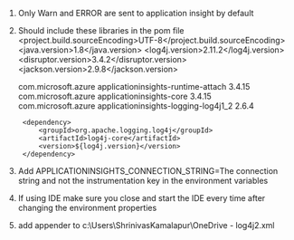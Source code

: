 1) Only Warn and ERROR are sent to application insight by default
2) Should include these libraries in the pom file 
  		<properties>
		<project.build.sourceEncoding>UTF-8</project.build.sourceEncoding>
		<java.version>1.8</java.version>
		<log4j.version>2.11.2</log4j.version>
		<disruptor.version>3.4.2</disruptor.version>
		<jackson.version>2.9.8</jackson.version>
	</properties>

	<dependencies>
		<dependency>
			<groupId>com.microsoft.azure</groupId>
			<artifactId>applicationinsights-runtime-attach</artifactId>
			<version>3.4.15</version>
		</dependency>
		<dependency>
			<groupId>com.microsoft.azure</groupId>
			<artifactId>applicationinsights-core</artifactId>
			<version>3.4.15</version>
		</dependency>
		<dependency>
			<groupId>com.microsoft.azure</groupId>
			<artifactId>applicationinsights-logging-log4j1_2</artifactId>
			<version>2.6.4</version>
		</dependency>

		<dependency>
			<groupId>org.apache.logging.log4j</groupId>
			<artifactId>log4j-core</artifactId>
			<version>${log4j.version}</version>
		</dependency>


3) Add APPLICATIONINSIGHTS_CONNECTION_STRING=The connection string and not the instrumentation key in the environment variables 
4) If using IDE make sure you close and start the IDE every time after changing the environment properties 
5) add appender to c:\Users\ShrinivasKamalapur\OneDrive - log4j2.xml
  <appender name="aiAppender" type="Microsoft.ApplicationInsights.Log4NetAppender.ApplicationInsightsAppender, Microsoft.ApplicationInsights.Log4NetAppender">
    <layout type="log4net.Layout.PatternLayout">
        <conversionPattern value="%message%newline" />
    </layout>

   <Loggers>
        <!-- avoid duplicated logs with additivity=false -->
        <Logger name="com.mkyong" level="debug" additivity="false">
            <AppenderRef ref="LogToRollingRandomAccessFile"/>
            <AppenderRef ref="LogToConsole"/>
              <AppenderRef ref="aiAppender"/>
        </Logger>
        <Root level="error">
            <AppenderRef ref="LogToConsole"/>
              <AppenderRef ref="aiAppender"/>
        </Root>
    </Loggers>
